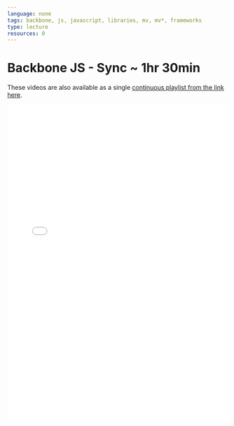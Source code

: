 ```yaml
---
language: none
tags: backbone, js, javascript, libraries, mv, mv*, frameworks
type: lecture
resources: 0
---
```


# Backbone JS - Sync ~ 1hr 30min

These videos are also available as a single [continuous playlist from the link here](https://www.youtube.com/watch?v=7Mfz33kcU6k&index=2&list=PLj148bJp5wiw9J3BYOyzbcYuOtdT3MxVt).

<iframe width="100%" height="720" src="//www.youtube.com/embed/NL_C7QfCleQ?list=PLj148bJp5wiw9J3BYOyzbcYuOtdT3MxVt&amp;controls=1&amp;showinfo=1" frameborder="0" allowfullscreen></iframe>
